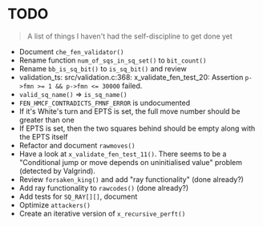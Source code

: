 # TODO
> A list of things I haven't had the self-discipline to get done yet

* Document `che_fen_validator()`
* Rename function `num_of_sqs_in_sq_set()` to `bit_count()`
* Rename `bb_is_sq_bit()` to `is_sq_bit()` and review
* validation_ts: src/validation.c:368: x_validate_fen_test_20: Assertion `p->fmn >= 1 && p->fmn <= 30000` failed.
* `valid_sq_name()` => `is_sq_name()`
* `FEN_HMCF_CONTRADICTS_FMNF_ERROR` is undocumented
* If it's White's turn and EPTS is set, the full move number should be greater than one
* If EPTS is set, then the two squares behind should be empty along with the EPTS itself
* Refactor and document `rawmoves()`
* Have a look at `x_validate_fen_test_11()`. There seems to be a "Conditional jump or move depends on uninitialised value" problem (detected by Valgrind).
* Review `forsaken_king()` and add "ray functionality" (done already?)
* Add ray functionality to `rawcodes()` (done already?)
* Add tests for `SQ_RAY[][]`, document
* Optimize `attackers()`
* Create an iterative version of `x_recursive_perft()`

